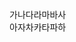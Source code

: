 <!-- 2024-05-14
2차 평가물 제출 

프로젝트명 : 스튜디오리코 클론작업

진행상황 요약
- 서브페이지 "WORK" [작업완료]
- 서브페이지 'CAERRE' [작업 중...]
- 서브페이지 ABOUT [대기...]
- 서브페이지 CONTACT [대기...]
- 랜딩페이지 [대기...]
진행률 약 30%


상세내역

서브페이지 "WORK"
상부 네비, 하부 푸터, 중앙 메인으로 구성

[상부 네비]
1개의 로고 이미지와 4개의 서브페이지 타이틀로 구성
로고이미지는 랜딩페이지로 이동, 4개의 타이틀은 각각 해당 서브페이지로 이동 예정
(현재 WORK와 CAREER만 페이지 이동 가능)

[하부 푸터]
2개의 로고 이미지, 2개의 서브 페이지 타이틀, 카피라이트로 구성
로고 이미지는 각각 해당 홈페이지로 이동, 2개의 타이틀은 각각 해당 서브페이지로 이동 예정

[중앙 메인]
swiper 라이브러리를 이용해 화면 전체를 채우는 메인 swiper와 최하단에 썸네일용 swiper와 프로그레스바,
슬라이더 각각에 상응하는 텍스트들 배치하고 이미지가 움직일 때 마다 4가지 항목이 연동되어 움직이게 구성

swiper 움직이는 방법
- 메인이미지 좌우에 배치되어 있는 페이지네이션(< >)을 클릭
- 마우스 커서가 grab일 때 클릭앤드래그로 좌우로 넘겨 이동
- 썸네일을 클릭앤 드래그로 좌우로 넘기면서 원하는 썸네일을 클릭
- 이미지와 연동된 프로그레스바 위치를 클릭해서 이동
- 키보드 방향이 좌우로 이동(미구현)

중앙 텍스트 박스 구성
상부 서브페이지 타이틀(브레드크럼)
중앙 해당 슬라이드의 내용이 적혀있는 텍스트
하부 Credits박스와 해당 웹페이지로 이동하는 하이퍼링크
Credits> 클릭하면 우축으로 팝업창이 생김


반응형 브레이크포인트(width 기준, 단위 px)

1. [~ 1480] : PC 기본형

2. [1479 ~ 1280] : 썸네일 갯수 8개로 변경

3. [1279 ~ 1024] : 
썸네일 갯수 6개로 변경
전체적인 레이아웃 변경(태블릿 버전)
우측 상단 햄버거 메뉴를 추가하여 네비와 푸터 위치를 변경

4. [1023 ~ 768] : 메인이미지 사이즈 조정

5. [767 ~ 664] : 
썸네일 갯수 7개로 변경
전체적인 레이아웃 변경(모바일 버전)
 
6. [663 ~ 568] : 썸네일 갯수 6개로 변경

7. [567 ~ 374] : 썸네일 갯수 4개로 변경

8. [373 ~ ] : 썸네일 갯수 3개로 변경 -->






가나다라마바사\
아자차카타파하
